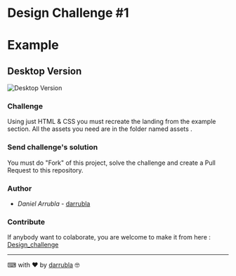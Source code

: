 # Design Challenge #1

# Example

## Desktop Version

![Desktop Version](./challenge/desktop-design.jpg=100x300)

### Challenge

Using just HTML & CSS you must recreate the landing from the example section. All the assets you need are in the folder named assets .

### Send challenge's solution

You must do "Fork" of this project, solve the challenge and create a Pull Request to this repository.

### Author

- _Daniel Arrubla_ - [darrubla](https://github.com/darrubla)

### Contribute

If anybody want to colaborate, you are welcome to make it from here : [Design_challenge](https://github.com/darrubla/Design_challenge/)

---

⌨ with ❤ by [darrubla](https://github.com/darrubla) 🤓
